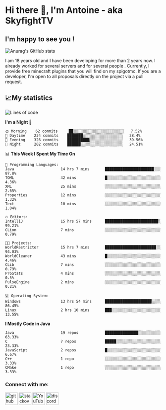 # Hi there 👋, I'm Antoine - aka SkyfightTV
## I'm happy to see you !
![Anurag's GitHub stats](https://github-readme-stats.vercel.app/api?username=SKyfightTV&show_icons=true&theme=dark&count_private=true&)

I am 18 years old and I have been developing for more than 2 years now. I already worked for several servers and for several people . Currently, I provide free minecraft plugins that you will find on my spigotmc.
If you are a developer, I'm open to all proposals directly on the project via a pull request.

## 📈My statistics
<!--START_SECTION:waka-->
![Lines of code](https://img.shields.io/badge/From%20Hello%20World%20I%27ve%20Written-810%20Thousand%20lines%20of%20code-blue)

**I'm a Night 🦉** 

```text
🌞 Morning    62 commits     ██░░░░░░░░░░░░░░░░░░░░░░░   7.52% 
🌆 Daytime    234 commits    ███████░░░░░░░░░░░░░░░░░░   28.4% 
🌃 Evening    326 commits    ██████████░░░░░░░░░░░░░░░   39.56% 
🌙 Night      202 commits    ██████░░░░░░░░░░░░░░░░░░░   24.51%

```


📊 **This Week I Spent My Time On** 

```text
💬 Programming Languages: 
Java                     14 hrs 7 mins       ██████████████████████░░░   87.8% 
TOML                     42 mins             █░░░░░░░░░░░░░░░░░░░░░░░░   4.36% 
XML                      25 mins             ░░░░░░░░░░░░░░░░░░░░░░░░░   2.65% 
Properties               12 mins             ░░░░░░░░░░░░░░░░░░░░░░░░░   1.32% 
Text                     10 mins             ░░░░░░░░░░░░░░░░░░░░░░░░░   1.04%

🔥 Editors: 
IntelliJ                 15 hrs 57 mins      ████████████████████████░   99.21% 
CLion                    7 mins              ░░░░░░░░░░░░░░░░░░░░░░░░░   0.79%

🐱‍💻 Projects: 
WorldRestrictor          15 hrs 7 mins       ███████████████████████░░   94.03% 
WorldCleaner             43 mins             █░░░░░░░░░░░░░░░░░░░░░░░░   4.46% 
CLib                     7 mins              ░░░░░░░░░░░░░░░░░░░░░░░░░   0.79% 
ProStats                 4 mins              ░░░░░░░░░░░░░░░░░░░░░░░░░   0.5% 
PulseEngine              2 mins              ░░░░░░░░░░░░░░░░░░░░░░░░░   0.21%

💻 Operating System: 
Windows                  13 hrs 54 mins      █████████████████████░░░░   86.45% 
Linux                    2 hrs 10 mins       ███░░░░░░░░░░░░░░░░░░░░░░   13.55%

```

**I Mostly Code in Java** 

```text
Java                     19 repos            ███████████████░░░░░░░░░░   63.33% 
C                        7 repos             █████░░░░░░░░░░░░░░░░░░░░   23.33% 
JavaScript               2 repos             █░░░░░░░░░░░░░░░░░░░░░░░░   6.67% 
C++                      1 repo              ░░░░░░░░░░░░░░░░░░░░░░░░░   3.33% 
CMake                    1 repo              ░░░░░░░░░░░░░░░░░░░░░░░░░   3.33%

```



<!--END_SECTION:waka-->

### Connect with me:

[<img src='https://cdn.jsdelivr.net/npm/simple-icons@3.0.1/icons/github.svg' alt='github' height='40'>](https://github.com/SKyfightTV)  [<img src='https://cdn.jsdelivr.net/npm/simple-icons@3.0.1/icons/stackoverflow.svg' alt='stackoverflow' height='40'>](https://stackoverflow.com/users/16952856)  [<img src='https://cdn.jsdelivr.net/npm/simple-icons@3.0.1/icons/youtube.svg' alt='YouTube' height='40'>](https://www.youtube.com/channel/UCjzzQNjlBr-AZ5j1A8lMMKw)  [<img src='https://cdn.jsdelivr.net/npm/simple-icons@3.0.1/icons/discord.svg' alt='discord' height='40'>](https://discord.gg/u8yzVac)  
